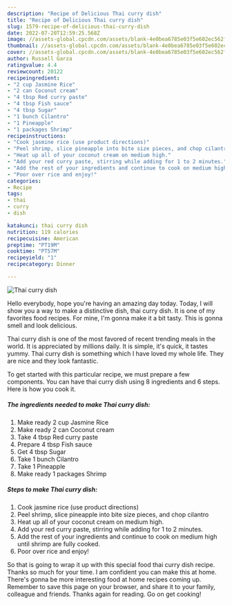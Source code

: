 ```yaml
---
description: "Recipe of Delicious Thai curry dish"
title: "Recipe of Delicious Thai curry dish"
slug: 1579-recipe-of-delicious-thai-curry-dish
date: 2022-07-20T12:59:25.568Z
image: //assets-global.cpcdn.com/assets/blank-4e0bea6785e03f5e602ec562f230caae08da540cada707380b4fe1bbebba43da.png
thumbnail: //assets-global.cpcdn.com/assets/blank-4e0bea6785e03f5e602ec562f230caae08da540cada707380b4fe1bbebba43da.png
cover: //assets-global.cpcdn.com/assets/blank-4e0bea6785e03f5e602ec562f230caae08da540cada707380b4fe1bbebba43da.png
author: Russell Garza
ratingvalue: 4.4
reviewcount: 20122
recipeingredient:
- "2 cup Jasmine Rice"
- "2 can Coconut cream"
- "4 tbsp Red curry paste"
- "4 tbsp Fish sauce"
- "4 tbsp Sugar"
- "1 bunch Cilantro"
- "1 Pineapple"
- "1 packages Shrimp"
recipeinstructions:
- "Cook jasmine rice (use product directions)"
- "Peel shrimp, slice pineapple into bite size pieces, and chop cilantro"
- "Heat up all of your coconut cream on medium high."
- "Add your red curry paste, stirring while adding for 1 to 2 minutes."
- "Add the rest of your ingredients and continue to cook on medium high until shrimp are fully cooked."
- "Poor over rice and enjoy!"
categories:
- Recipe
tags:
- thai
- curry
- dish

katakunci: thai curry dish 
nutrition: 119 calories
recipecuisine: American
preptime: "PT19M"
cooktime: "PT57M"
recipeyield: "1"
recipecategory: Dinner

---
```



![Thai curry dish](//assets-global.cpcdn.com/assets/blank-4e0bea6785e03f5e602ec562f230caae08da540cada707380b4fe1bbebba43da.png)

Hello everybody, hope you're having an amazing day today. Today, I will show you a way to make a distinctive dish, thai curry dish. It is one of my favorites food recipes. For mine, I'm gonna make it a bit tasty. This is gonna smell and look delicious.



Thai curry dish is one of the most favored of recent trending meals in the world. It is appreciated by millions daily. It is simple, it's quick, it tastes yummy. Thai curry dish is something which I have loved my whole life. They are nice and they look fantastic.


To get started with this particular recipe, we must prepare a few components. You can have thai curry dish using 8 ingredients and 6 steps. Here is how you cook it.

<!--inarticleads1-->

##### The ingredients needed to make Thai curry dish:

1. Make ready 2 cup Jasmine Rice
1. Make ready 2 can Coconut cream
1. Take 4 tbsp Red curry paste
1. Prepare 4 tbsp Fish sauce
1. Get 4 tbsp Sugar
1. Take 1 bunch Cilantro
1. Take 1 Pineapple
1. Make ready 1 packages Shrimp




<!--inarticleads2-->

##### Steps to make Thai curry dish:

1. Cook jasmine rice (use product directions)
1. Peel shrimp, slice pineapple into bite size pieces, and chop cilantro
1. Heat up all of your coconut cream on medium high.
1. Add your red curry paste, stirring while adding for 1 to 2 minutes.
1. Add the rest of your ingredients and continue to cook on medium high until shrimp are fully cooked.
1. Poor over rice and enjoy!




So that is going to wrap it up with this special food thai curry dish recipe. Thanks so much for your time. I am confident you can make this at home. There's gonna be more interesting food at home recipes coming up. Remember to save this page on your browser, and share it to your family, colleague and friends. Thanks again for reading. Go on get cooking!
